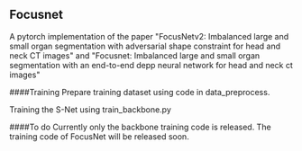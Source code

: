 ## Focusnet
A pytorch implementation of the paper "FocusNetv2: Imbalanced large and small organ segmentation with adversarial shape constraint for head and neck CT images" and "Focusnet: Imbalanced large and small organ segmentation with an end-to-end depp neural network for head and neck ct images"


####Training
Prepare training dataset using code in data_preprocess.


Training the S-Net using train_backbone.py

####To do
Currently only the backbone training code is released.
The training code of FocusNet will be released soon.